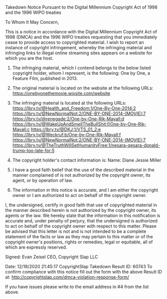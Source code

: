 Takedown Notice Pursuant to the Digital Millennium Copyright Act of 1998 and the 1996 WIPO treaties

To Whom It May Concern,

This is a notice in accordance with the Digital Millennium Copyright Act of 1998 (DMCA) and the 1996 WIPO treaties requesting that you immediately cease to provide access to copyrighted material. I wish to report an instance of copyright infringement, whereby the infringing material and infringing links to illegal online streaming sites appears on a website for which you are the host.

1. The infringing material, which I contend belongs to the below listed copyright holder, whom I represent, is the following:
One by One, a Feature Film, published in 2013.

2. The original material is located on the website at the following URLs:
https://onebyonethemovie.wixsite.com/website

3. The infringing material is located at the following URLs:
https://lbry.tv/@Health_and_Freedom:1/One-By-One-2014:2
 https://lbry.tv/@NewNormalNot:2/ONE-BY-ONE-2014-(MOVIE):7
  https://lbry.tv/@renegade:2/One-by-One-Rik-Mayall:d
   https://lbry.tv/@WakeUpAndSmellTheBullShit:f/One-by-One-Rik-Mayall:c
    https://lbry.tv/@DKJ:1/VTS_01_2:e
     https://lbry.tv/@Weckruf:b/One-by-One-Rik-Mayall:f
     https://lbry.tv/@NewNormalNot:2/ONE-BY-ONE-2014-(MOVIE):7
     https://lbry.tv/@TheTruthWillSetHumanityFree:1/nesara-gesara-donald-trump-too-late-for:5

4. The copyright holder's contact information is:
Name: Diane Jessie Miller

5. I have a good faith belief that the use of the described material in the manner complained of is not authorized by the copyright owner, its agent, or by operation of law.

6. The information in this notice is accurate, and I am either the copyright owner or I am authorized to act on behalf of the copyright owner.

I, the undersigned, certify in good faith that use of copyrighted material in the manner described herein is not authorized by the copyright owner, its agents or the law. We hereby state that the information in this notification is accurate and, under penalty of perjury, that the undersigned is authorized to act on behalf of the copyright owner with respect to this matter.
Please be advised that this letter is not and is not intended to be a complete statement of the facts or law as they may pertain to this matter or of the copyright owner's positions, rights or remedies, legal or equitable, all of which are expressly reserved.


Signed: Evan Zeisel
CEO, Copyright Slap LLC

Date: 12/18/2020 21:45:17
CopyrightSlap Takedown Result ID: 60743
To confirm compliance with this notice fill out the form with the above Result ID at: http://copyrightslap.com/dmca-violation-response-form/

If you have issues please write to the email address in #4 from the list above. 

